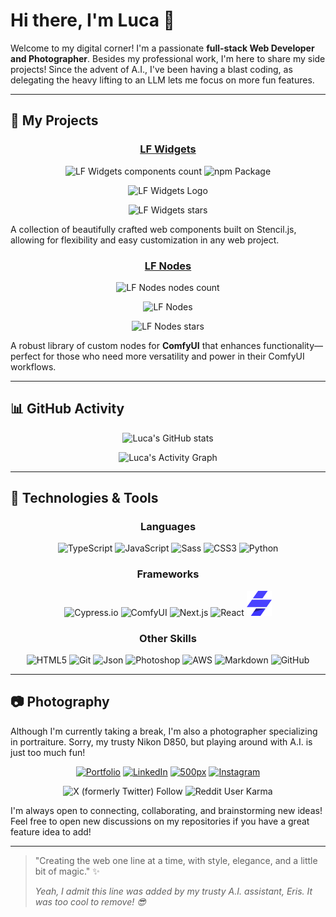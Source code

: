 <!-- markdownlint-disable MD033 -->

# Hi there, I'm Luca 👋

Welcome to my digital corner! I'm a passionate **full-stack Web Developer and Photographer**. Besides my professional work, I'm here to share my side projects! Since the advent of A.I., I've been having a blast coding, as delegating the heavy lifting to an LLM lets me focus on more fun features.

---

## 🌟 My Projects

<div align="center">

### [LF Widgets](https://github.com/lucafoscili/lf-widgets)

![LF Widgets components count](https://img.shields.io/badge/dynamic/json?logo=stencil&logoColor=black&labelColor=white&color=black&label=Components&query=components&url=https://raw.githubusercontent.com/lucafoscili/lf-widgets/main/count.json "LF Widgets components count") ![npm Package](https://img.shields.io/npm/v/@lf-widgets/core.svg?logo=npm&logoColor=black&labelColor=white&color=black "npm Package")

![LF Widgets Logo](https://github.com/lucafoscili/lucafoscili/blob/375581f13119ec393256ac4162212936ecf29d3d/docs/images/Logo.png "LF Widgets logo")

![LF Widgets stars](https://img.shields.io/github/stars/lucafoscili/lf-widgets?logoColor=black "LF Widgets stars")

</div>

A collection of beautifully crafted web components built on Stencil.js, allowing for flexibility and easy customization in any web project.

<div align="center">

### [LF Nodes](https://github.com/lucafoscili/comfyui-lf)

![LF Nodes nodes count](https://img.shields.io/badge/dynamic/json?logo=python&logoColor=black&labelColor=white&color=black&label=Nodes&query=nodes&url=https://raw.githubusercontent.com/lucafoscili/comfyui-lf/master/count.json "LF Nodes nodes count")

![LF Nodes](https://github.com/lucafoscili/comfyui-lf/blob/780ac30dd51350ba4ec7d5e0a5af39edd350b61d/docs/images/LFNodes.png "LF Nodes logo")

![LF Nodes stars](https://img.shields.io/github/stars/lucafoscili/comfyui-lf?logoColor=black "LF Nodes stars")

</div>

A robust library of custom nodes for **ComfyUI** that enhances functionality—perfect for those who need more versatility and power in their ComfyUI workflows.

---

## 📊 GitHub Activity

<!-- GitHub Stats -->
<p align="center">
  <img src="https://github-readme-stats.vercel.app/api?username=lucafoscili&show_icons=true&theme=radical&include_all_commits=true&count_private=true&hide_border=true&hide_title=true" alt="Luca's GitHub stats" />
</p>

<!-- Activity Graph -->
<p align="center">
  <img src="https://github-readme-activity-graph.vercel.app/graph?username=lucafoscili&theme=react-dark&hide_border=true" alt="Luca's Activity Graph" />
</p>

---

## 🔧 Technologies & Tools

<div align="center">

### **Languages**

  <img src="https://cdn.jsdelivr.net/gh/devicons/devicon/icons/typescript/typescript-original.svg" alt="TypeScript" width="40" height="40"/>
  <img src="https://cdn.jsdelivr.net/gh/devicons/devicon/icons/javascript/javascript-original.svg" alt="JavaScript" width="40" height="40"/>
  <img src="https://cdn.jsdelivr.net/gh/devicons/devicon/icons/sass/sass-original.svg" alt="Sass" width="40" height="40"/>
  <img src="https://cdn.jsdelivr.net/gh/devicons/devicon/icons/css3/css3-original.svg" alt="CSS3" width="40" height="40"/>
  <img src="https://cdn.jsdelivr.net/gh/devicons/devicon/icons/python/python-original.svg" alt="Python" width="40" height="40"/>

</div>

<div align="center">

### **Frameworks**

  <img src="https://cdn.jsdelivr.net/gh/devicons/devicon@latest/icons/cypressio/cypressio-original.svg" alt="Cypress.io" width="40" height="40" />
  <img src="https://framerusercontent.com/images/7Nhoxwn9eWYrqKjEewfXutR90U.png" alt="ComfyUI" width="40" height="40" />
  <img src="https://cdn.jsdelivr.net/gh/devicons/devicon/icons/nextjs/nextjs-original.svg" alt="Next.js" width="40" height="40"/>
  <img src="https://cdn.jsdelivr.net/gh/devicons/devicon/icons/react/react-original.svg" alt="React" width="40" height="40"/>
  <img src="https://github.com/ionic-team/stencil/raw/main/stencil-logo.png" alt="Stencil.js" width="40" height="40"/>

</div>

<div align="center">

### **Other Skills**

  <img src="https://cdn.jsdelivr.net/gh/devicons/devicon/icons/html5/html5-original.svg" alt="HTML5" width="40" height="40"/>
  <img src="https://cdn.jsdelivr.net/gh/devicons/devicon/icons/git/git-original.svg" alt="Git" width="40" height="40"/>
  <img src="https://cdn.jsdelivr.net/gh/devicons/devicon/icons/json/json-original.svg" alt="Json" width="40" height="40"/>
  <img src="https://cdn.jsdelivr.net/gh/devicons/devicon/icons/photoshop/photoshop-original.svg" alt="Photoshop" width="40" height="40"/>
  <img src="https://cdn.jsdelivr.net/gh/devicons/devicon/icons/amazonwebservices/amazonwebservices-original-wordmark.svg" alt="AWS" width="40" height="40"/>
  <img src="https://cdn.jsdelivr.net/gh/devicons/devicon/icons/markdown/markdown-original.svg" alt="Markdown" width="40" height="40"/>
  <img src="https://cdn.jsdelivr.net/gh/devicons/devicon/icons/github/github-original.svg" alt="GitHub" width="40" height="40"/>

</div>

---

## 📷 Photography

Although I'm currently taking a break, I'm also a photographer specializing in portraiture. Sorry, my trusty Nikon D850, but playing around with A.I. is just too much fun!

<div align="center">

[![Portfolio](https://img.shields.io/badge/Portfolio-white.svg?logo=nikon&logoColor=black)](https://www.lucafoscili.com)
[![LinkedIn](https://img.shields.io/badge/LinkedIn-white.svg?logo=linkedin&logoColor=black)](https://linkedin.com/in/lucafoscili)
[![500px](https://img.shields.io/badge/500px-white.svg?logo=500px&logoColor=black)](https://500px.com/p/lucafoscili)
[![Instagram](https://img.shields.io/badge/Instagram-white.svg?logo=instagram&logoColor=black)](https://instagram.com/lucafoscili)

![X (formerly Twitter) Follow](https://img.shields.io/twitter/follow/_lf_photography?style=social)
![Reddit User Karma](https://img.shields.io/reddit/user-karma/combined/lucafoscili)

</div>

I'm always open to connecting, collaborating, and brainstorming new ideas! Feel free to open new discussions on my repositories if you have a great feature idea to add!

---

> "Creating the web one line at a time, with style, elegance, and a little bit of magic." ✨
>
> _Yeah, I admit this line was added by my trusty A.I. assistant, Eris. It was too cool to remove! 😎_
